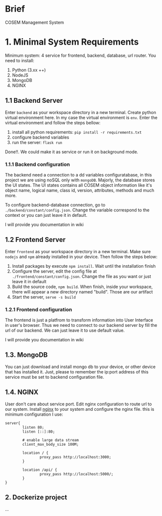 # Brief

COSEM Management System

# 1. Minimal System Requirements

Minimum system: 4 service for frontend, backend, database, url router. You need to install:

1. Python (3.xx ++)
2. NodeJS
3. MongoDB
4. NGINX

## 1.1 Backend Server

Enter `backend` as your workspace directory in a new terminal. Create python virtual environment here. In my case the virtual environment is `env`. Enter the virtual environment and follow the steps bellow:

1. install all python requirements: `pip install -r requirements.txt`
2. configure backend variables
3. run the server: `flask run`

Done!!. We could make it as service or run it on background mode.

### 1.1.1 Backend configuration

The backend need a connection to a dd variables configuratabase, in this project we are using noSQL only with `mongoDB`. Majorly, the database stores the UI states. The UI states contains all COSEM object information like it's object name, logical name, class id, version, attributes, methods and much more.

To configure backend-database connection, go to `./backend/constant/config.json`. Change the variable correspond to the context or you can just leave it in default.

I will provide you documentation in wiki

## 1.2 Frontend Server

Enter `frontend` as your workspace directory in a new terminal. Make sure `nodejs` and `npm` already installed in your device. Then follow the steps below:

1. Install packages by execute `npm install`. Wait until the installation finish
2. Configure the server, edit the config file at `./frontend/constant/config.json`. Change the file as you want or just leave it in default
3. Build the source code, `npm build`. When finish, inside your workspace, there will appear a new directory named "build". Those are our artifact
4. Start the server, `serve -s build`

### 1.2.1 Frontend configuration

The frontend is just a platfrom to transform information into User Interface in user's browser. Thus we need to connect to our backend server by fill the url of our backend. We can just leave it to use default value.

I will provide you documentation in wiki

## 1.3. MongoDB

You can just download and install mongo db to your device, or other device that has installed it. Just, please to remember the ip:port address of this service must be set to backend configuration file.

## 1.4. NGINX

User don't care about service port. Edit nginx configuration to route url to our system. Install <a href='https://www.nginx.com/'>nginx</a> to your system and configure the nginx file. this is minimum configuration I use:

```text
server{
        listen 80;
        listen [::]:80;

        # enable large data stream
        client_max_body_size 100M;

        location / {
                proxy_pass http://localhost:3000;
        }

        location /api/ {
                proxy_pass http://localhost:5000/;
        }
}
```

## 2. Dockerize project

...
